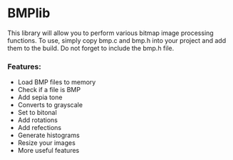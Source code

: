 # BMPlib

This library will allow you to perform various bitmap image processing functions.
To use, simply copy bmp.c and bmp.h into your project and add them to the build. Do not forget to include the bmp.h file.

### Features:
* Load BMP files to memory
* Check if a file is BMP
* Add sepia tone
* Converts to grayscale
* Set to bitonal
* Add rotations
* Add refections
* Generate histograms
* Resize your images
* More useful features

